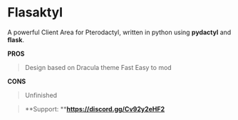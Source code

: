 # Flasaktyl
 A powerful Client Area for Pterodactyl, written in python using **pydactyl** and **flask**.

**PROS**
> Design based on Dracula theme
> Fast
> Easy to mod

**CONS**
> Unfinished

> **Support: **__https://discord.gg/Cv92y2eHF2__
 